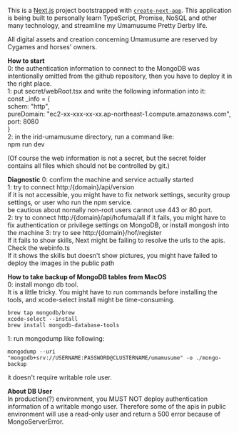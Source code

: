 This is a [Next.js](https://nextjs.org) project bootstrapped with [`create-next-app`](https://nextjs.org/docs/app/api-reference/cli/create-next-app).
This application is being built to personally learn TypeScript, Promise, NoSQL and other many technology, and streamline my Umamusume Pretty Derby life.

All digital assets and creation concerning Umamusume are reserved by Cygames and horses' owners.

__How to start__  
0: the authentication information to connect to the MongoDB was intentionally omitted from the github repository, then you have to deploy it in the right place.    
1: put secret/webRoot.tsx and write the following information into it:  
const _info = {  
    schem: "http",  
    pureDomain: "ec2-xx-xxx-xx-xx.ap-northeast-1.compute.amazonaws.com", 
    port: 8080  
}  
2: in the irid-umamusume directory, run a command like:  
npm run dev  
  
(Of course the web information is not a secret, but the secret folder contains all files which should not be controlled by git.)  
  
__Diagnostic__
0: confirm the machine and service actually started  
1: try to connect http:/{domain}/api/version  
    if it is not accessible, you might have to fix network settings, security group settings, or user who run the npm service.  
    be cautious about nornally non-root users cannot use 443 or 80 port.  
2: try to connect http:/{domain}/api/hofuma/all
    if it fails, you might have to fix authentication or privilege settings on MongoDB, or install mongosh into the machine
3: try to see http:/{domain}/hof/register  
    If it fails to show skills, Next might be failing to resolve the urls to the apis. Check the webinfo.ts  
    If it shows the skills but doesn't show pictures, you might have failed to deploy the images in the public path


__How to take backup of MongoDB tables from MacOS__  
0: install mongo db tool.  
It is a little tricky. You might have to run commands before installing the tools, and xcode-select install might be time-consuming.
  
    brew tap mongodb/brew  
    xcode-select --install  
    brew install mongodb-database-tools  
  
1: run mongodump like following: 

    mongodump --uri "mongodb+srv://USERNAME:PASSWORD@CLUSTERNAME/umamusume" -o ./mongo-backup  
it doesn't require writable role user.  
  
__About DB User__  
In production(?) environment, you MUST NOT deploy authentication information of a writable mongo user. Therefore some of the apis in public environment will use a read-only user and return a 500 error because of MongoServerError.